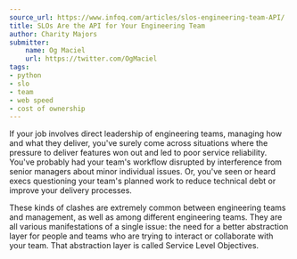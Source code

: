 ```yaml
---
source_url: https://www.infoq.com/articles/slos-engineering-team-API/
title: SLOs Are the API for Your Engineering Team
author: Charity Majors
submitter:
    name: Og Maciel
    url: https://twitter.com/OgMaciel
tags:
- python
- slo
- team
- web speed
- cost of ownership
---
```


If your job involves direct leadership of engineering teams, managing how and what they deliver, you've surely come across situations where the pressure to deliver features won out and led to poor service reliability. You've probably had your team's workflow disrupted by interference from senior managers about minor individual issues. Or, you've seen or heard execs questioning your team's planned work to reduce technical debt or improve your delivery processes.

These kinds of clashes are extremely common between engineering teams and management, as well as among different engineering teams. They are all various manifestations of a single issue: the need for a better abstraction layer for people and teams who are trying to interact or collaborate with your team. That abstraction layer is called Service Level Objectives.
